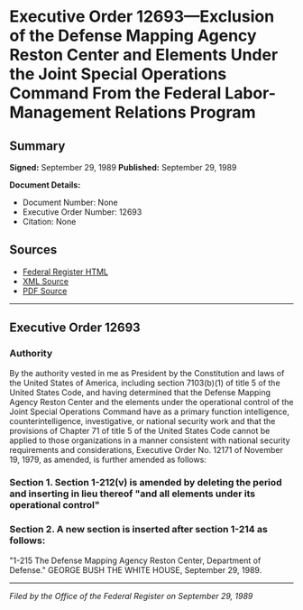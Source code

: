 # Executive Order 12693—Exclusion of the Defense Mapping Agency Reston Center and Elements Under the Joint Special Operations Command From the Federal Labor-Management Relations Program

## Summary

**Signed:** September 29, 1989
**Published:** September 29, 1989

**Document Details:**
- Document Number: None
- Executive Order Number: 12693
- Citation: None

## Sources
- [Federal Register HTML](https://www.presidency.ucsb.edu/documents/executive-order-12693-exclusion-the-defense-mapping-agency-reston-center-and-elements)
- [XML Source](None)
- [PDF Source](None)

---

## Executive Order 12693

### Authority

By the authority vested in me as President by the Constitution and laws of the United States of America, including section 7103(b)(1) of title 5 of the United States Code, and having determined that the Defense Mapping Agency Reston Center and the elements under the operational control of the Joint Special Operations Command have as a primary function intelligence, counterintelligence, investigative, or national security work and that the provisions of Chapter 71 of title 5 of the United States Code cannot be applied to those organizations in a manner consistent with national security requirements and considerations, Executive Order No. 12171 of November 19, 1979, as amended, is further amended as follows:
### Section 1. Section 1-212(v) is amended by deleting the period and inserting in lieu thereof "and all elements under its operational control"

### Section 2. A new section is inserted after section 1-214 as follows:

"1-215 The Defense Mapping Agency Reston Center, Department of Defense."
GEORGE BUSH
THE WHITE HOUSE,
September 29, 1989.

---

*Filed by the Office of the Federal Register on September 29, 1989*
